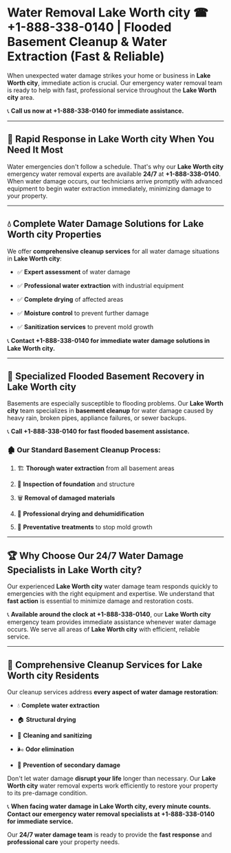 # Water Removal Lake Worth city ☎ +1-888-338-0140 | Flooded Basement Cleanup & Water Extraction (Fast & Reliable)

When unexpected water damage strikes your home or business in **Lake Worth city**, immediate action is crucial. Our emergency water removal team is ready to help with fast, professional service throughout the **Lake Worth city** area. 

📞 **Call us now at +1-888-338-0140 for immediate assistance.**
---
## 🚀 Rapid Response in Lake Worth city When You Need It Most
Water emergencies don't follow a schedule. That's why our **Lake Worth city** emergency water removal experts are available **24/7** at **+1-888-338-0140**. When water damage occurs, our technicians arrive promptly with advanced equipment to begin water extraction immediately, minimizing damage to your property.
---
## 💧 Complete Water Damage Solutions for Lake Worth city Properties
We offer **comprehensive cleanup services** for all water damage situations in **Lake Worth city**:
- ✅ **Expert assessment** of water damage  
- ✅ **Professional water extraction** with industrial equipment  
- ✅ **Complete drying** of affected areas  
- ✅ **Moisture control** to prevent further damage  
- ✅ **Sanitization services** to prevent mold growth  
📞 **Contact +1-888-338-0140 for immediate water damage solutions in Lake Worth city.**
---
## 🌊 Specialized Flooded Basement Recovery in Lake Worth city
Basements are especially susceptible to flooding problems. Our **Lake Worth city** team specializes in **basement cleanup** for water damage caused by heavy rain, broken pipes, appliance failures, or sewer backups. 
📞 **Call +1-888-338-0140 for fast flooded basement assistance.**
### 🏚️ Our Standard Basement Cleanup Process:
1. 🏗️ **Thorough water extraction** from all basement areas  
2. 🔎 **Inspection of foundation** and structure  
3. 🗑️ **Removal of damaged materials**  
4. 💨 **Professional drying and dehumidification**  
5. 🚫 **Preventative treatments** to stop mold growth  
---
## 🏆 Why Choose Our 24/7 Water Damage Specialists in Lake Worth city?
Our experienced **Lake Worth city** water damage team responds quickly to emergencies with the right equipment and expertise. We understand that **fast action** is essential to minimize damage and restoration costs.
📞 **Available around the clock at +1-888-338-0140**, our **Lake Worth city** emergency team provides immediate assistance whenever water damage occurs. We serve all areas of **Lake Worth city** with efficient, reliable service.
---
## 🧹 Comprehensive Cleanup Services for Lake Worth city Residents
Our cleanup services address **every aspect of water damage restoration**:
- 💧 **Complete water extraction**  
- 🏠 **Structural drying**  
- 🧼 **Cleaning and sanitizing**  
- 🌬️ **Odor elimination**  
- 🚫 **Prevention of secondary damage**  
Don't let water damage **disrupt your life** longer than necessary. Our **Lake Worth city** water removal experts work efficiently to restore your property to its pre-damage condition.
📞 **When facing water damage in Lake Worth city, every minute counts. Contact our emergency water removal specialists at +1-888-338-0140 for immediate service.**
Our **24/7 water damage team** is ready to provide the **fast response** and **professional care** your property needs.
